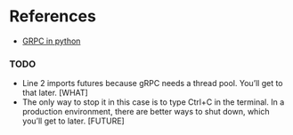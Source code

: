 # References

* [GRPC in python](https://realpython.com/python-microservices-grpc/#why-microservices)


###  TODO
* Line 2 imports futures because gRPC needs a thread pool. You’ll get to that later. [WHAT]
* The only way to stop it in this case is to type Ctrl+C in the terminal. In a production environment, there are better ways to shut down, which you’ll get to later. [FUTURE]